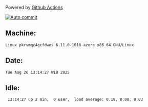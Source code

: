 Powered by [Github Actions](https://github.com/features/actions)

[![Auto commit](https://github.com/hiage/workstation/workflows/Auto%20commit/badge.svg)](https://github.com/hiage/workstation/actions?query=workflow%3A%22Auto+commit%22)

## Machine:
```
Linux pkrvmqc4gcfdwos 6.11.0-1018-azure x86_64 GNU/Linux
```
## Date:
```
Tue Aug 26 13:14:27 WIB 2025
```
## Idle:
```
 13:14:27 up 2 min,  0 user,  load average: 0.19, 0.08, 0.03
```
